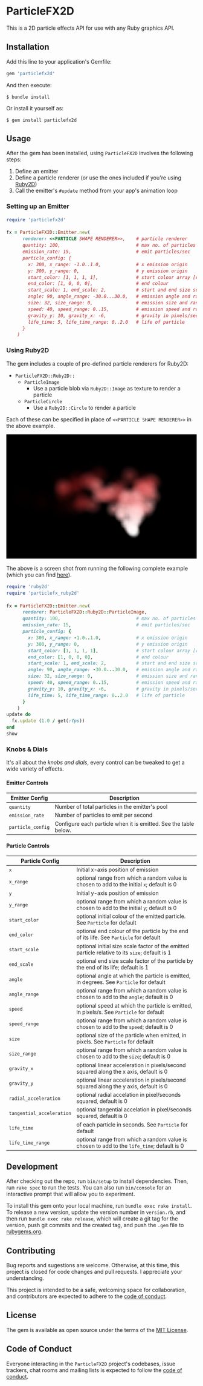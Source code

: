 # ParticleFX2D

This is a 2D particle effects API for use with any Ruby graphics API.

## Installation

Add this line to your application's Gemfile:

```ruby
gem 'particlefx2d'
```

And then execute:

    $ bundle install

Or install it yourself as:

    $ gem install particlefx2d

## Usage

After the gem has been installed, using `ParticleFX2D` involves the following steps:

1. Define an emitter
2. Define a particle renderer (or use the ones included if you're using [Ruby2D](https://www.ruby2d.com/))
3. Call the emitter's `#update` method from your app's animation loop

### Setting up an Emitter

```ruby
require 'particlefx2d'

fx = ParticleFX2D::Emitter.new(
      renderer: <<PARTICLE SHAPE RENDERER>>,    # particle renderer
      quantity: 100,                            # max no. of particles
      emission_rate: 15,                        # emit particles/sec
      particle_config: {
        x: 300, x_range: -1.0..1.0,             # x emission origin
        y: 300, y_range: 0,                     # y emission origin
        start_color: [1, 1, 1, 1],              # start colour array [r, g, b, a]
        end_color: [1, 0, 0, 0],                # end colour
        start_scale: 1, end_scale: 2,           # start and end size scaling
        angle: 90, angle_range: -30.0...30.0,   # emission angle and range
        size: 32, size_range: 0,                # emission size and range
        speed: 40, speed_range: 0..15,          # emission speed and range
        gravity_y: 10, gravity_x: -6,           # gravity in pixels/sec squared
        life_time: 5, life_time_range: 0..2.0   # life of particle
      }
    )
```

### Using Ruby2D

The gem includes a couple of pre-defined particle renderers for Ruby2D:
* `ParticleFX2D::Ruby2D::`
  * `ParticleImage`
    * Use a particle blob via `Ruby2D::Image` as texture to render a particle
  * `ParticleCircle`
    * Use a `Ruby2D::Circle` to render a particle

Each of these can be specified in place of `<<PARTICLE SHAPE RENDERER>>` in the above example. 

![white red smoke](example/images/fx_white_red_smoke.png)

The above is a screen shot from running the following complete example (which you can find [here](example/ruby2d/fx_white_red_smoke.rb)).

```ruby
require 'ruby2d'
require 'particlefx_ruby2d'

fx = ParticleFX2D::Emitter.new(
      renderer: ParticleFX2D::Ruby2D::ParticleImage,
      quantity: 100,                            # max no. of particles
      emission_rate: 15,                        # emit particles/sec
      particle_config: {
        x: 300, x_range: -1.0..1.0,             # x emission origin
        y: 300, y_range: 0,                     # y emission origin
        start_color: [1, 1, 1, 1],              # start colour array [r, g, b, a]
        end_color: [1, 0, 0, 0],                # end colour
        start_scale: 1, end_scale: 2,           # start and end size scaling
        angle: 90, angle_range: -30.0...30.0,   # emission angle and range
        size: 32, size_range: 0,                # emission size and range
        speed: 40, speed_range: 0..15,          # emission speed and range
        gravity_y: 10, gravity_x: -6,           # gravity in pixels/sec squared
        life_time: 5, life_time_range: 0..2.0   # life of particle
      }
    )
update do
  fx.update (1.0 / get(:fps))
end
show

```

### Knobs & Dials

It's all about the _knobs and dials_, every control can be tweaked to get a wide variety of effects. 

#### Emitter Controls

| Emitter Config    | Description                                                      |
| ----------------- | ---------------------------------------------------------------- |
| `quantity`        | Number of total particles in the emitter's pool                  |
| `emission_rate`   | Number of particles to emit per second                           |
| `particle_config` | Configure each particle when it is emitted. See the table below. |

#### Particle Controls

| Particle Config           | Description                                                                                     |
| ------------------------- | ----------------------------------------------------------------------------------------------- |
| `x`                       | Initial x-axis position of emission                                                             |
| `x_range`                 | optional range from which a random value is chosen to add to the initial `x`; default is 0      |
| `y`                       | Initial y-axis position of emission                                                             |
| `y_range`                 | optional range from which a random value is chosen to add to the initial `y`; default is 0      |
| `start_color`             | optional initial colour of the emitted particle. See `Particle` for default                     |
| `end_color`               | optional end colour of the particle by the end of its life. See `Particle` for default          |
| `start_scale`             | optional initial size scale factor of the emitted particle relative to its `size`; default is 1 |
| `end_scale`               | optional end size scale factor of the particle by the end of its life; default is 1             |
| `angle`                   | optional angle at which the particle is emitted, in degrees. See `Particle` for default         |
| `angle_range`             | optional range from which a random value is chosen to add to the `angle`; default is 0          |
| `speed`                   | optional speed at which the particle is emitted, in pixels/s. See `Particle` for default        |
| `speed_range`             | optional range from which a random value is chosen to add to the `speed`; default is 0          |
| `size`                    | optional size of the particle when emitted, in pixels. See `Particle` for default               |
| `size_range`              | optional range from which a random value is chosen to add to the `size`; default is 0           |
| `gravity_x`               | optional linear acceleration in pixels/second squared along the x axis, default is 0            |
| `gravity_y`               | optional linear acceleration in pixels/second squared along the y axis, default is 0            |
| `radial_acceleration`     | optional radial accelation in pixel/seconds squared, default is 0                               |
| `tangential_acceleration` | optional tangential accelation in pixel/seconds squared, default is 0                           |
| `life_time`               | of each particle in seconds. See `Particle` for default                                         |
| `life_time_range`         | optional range from which a random value is chosen to add to the `life_time`; default is 0      |

## Development

After checking out the repo, run `bin/setup` to install dependencies. Then, run `rake spec` to run the tests. You can also run `bin/console` for an interactive prompt that will allow you to experiment.

To install this gem onto your local machine, run `bundle exec rake install`. To release a new version, update the version number in `version.rb`, and then run `bundle exec rake release`, which will create a git tag for the version, push git commits and the created tag, and push the `.gem` file to [rubygems.org](https://rubygems.org).

## Contributing

Bug reports and sugestions are welcome. Otherwise, at this time, this project is closed for code changes and pull requests. I appreciate your understanding.

This project is intended to be a safe, welcoming space for collaboration, and contributors are expected to adhere to the [code of conduct](https://github.com/nogginly/particlefx2d/blob/main/CODE_OF_CONDUCT.md).

## License

The gem is available as open source under the terms of the [MIT License](https://opensource.org/licenses/MIT).

## Code of Conduct

Everyone interacting in the `ParticleFX2D` project's codebases, issue trackers, chat rooms and mailing lists is expected to follow the [code of conduct](https://github.com/nogginly/particlefx2d/blob/main/CODE_OF_CONDUCT.md).
